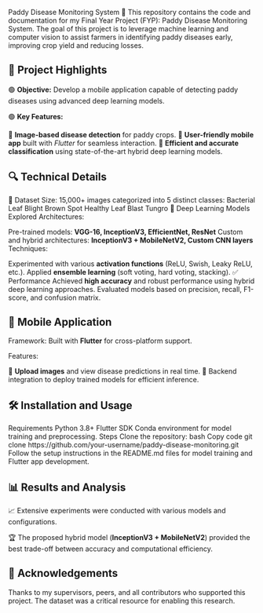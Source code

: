 Paddy Disease Monitoring System 🌾
This repository contains the code and documentation for my Final Year Project (FYP): Paddy Disease Monitoring System. The goal of this project is to leverage machine learning and computer vision to assist farmers in identifying paddy diseases early, improving crop yield and reducing losses.

<h2>🚀 Project Highlights</h2>
🟢 <b>Objective:</b> Develop a mobile application capable of detecting paddy diseases using advanced deep learning models.

🟢 <b>Key Features:</b>

🌟 <b>Image-based disease detection</b> for paddy crops.
🌟 <b>User-friendly mobile app</b> built with <i>Flutter</i> for seamless interaction.
🌟 <b>Efficient and accurate classification</b> using state-of-the-art hybrid deep learning models.
<h2>🔍 Technical Details</h2>
📂 Dataset
Size: 15,000+ images categorized into 5 distinct classes:
Bacterial Leaf Blight
Brown Spot
Healthy
Leaf Blast
Tungro
🧠 Deep Learning Models
Explored Architectures:

Pre-trained models: <b>VGG-16, InceptionV3, EfficientNet, ResNet</b>
Custom and hybrid architectures: <b>InceptionV3 + MobileNetV2, Custom CNN layers</b>
Techniques:

Experimented with various <b>activation functions</b> (ReLU, Swish, Leaky ReLU, etc.).
Applied <b>ensemble learning</b> (soft voting, hard voting, stacking).
✅ Performance
Achieved <b>high accuracy</b> and robust performance using hybrid deep learning approaches.
Evaluated models based on precision, recall, F1-score, and confusion matrix.
<h2>📱 Mobile Application</h2>
Framework: Built with <b>Flutter</b> for cross-platform support.

Features:

📸 <b>Upload images</b> and view disease predictions in real time.
🔄 Backend integration to deploy trained models for efficient inference.
<h2>🛠️ Installation and Usage</h2>
Requirements
Python 3.8+
Flutter SDK
Conda environment for model training and preprocessing.
Steps
Clone the repository:
bash
Copy code
git clone https://github.com/your-username/paddy-disease-monitoring.git
Follow the setup instructions in the README.md files for model training and Flutter app development.
<h2>📊 Results and Analysis</h2>
📈 Extensive experiments were conducted with various models and configurations.

🏆 The proposed hybrid model (<b>InceptionV3 + MobileNetV2</b>) provided the best trade-off between accuracy and computational efficiency.

<h2>🙌 Acknowledgements</h2>
Thanks to my supervisors, peers, and all contributors who supported this project.
The dataset was a critical resource for enabling this research.
